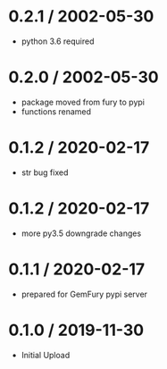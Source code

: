 # 0.2.1 / 2002-05-30

   * python 3.6 required

# 0.2.0 / 2002-05-30

   * package moved from fury to pypi
   * functions renamed

# 0.1.2 / 2020-02-17

   * str bug fixed

# 0.1.2 / 2020-02-17

   * more py3.5 downgrade changes

# 0.1.1 / 2020-02-17

   * prepared for GemFury pypi server

# 0.1.0 / 2019-11-30

  * Initial Upload
